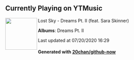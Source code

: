 ## Currently Playing on YTMusic

[<img align="left" width="100" src="https://lh3.googleusercontent.com/qdtclXTJszgE0fXXf0byNWTshVE0dcgKJOUMerTK4HE1EsYu95nJpGDNSD7udInvx3vBtHOKe32iJlrn">](https://music.youtube.com/channel/UCnsThEFPrzFw2VtFZM9iB8Q)

Lost Sky - Dreams Pt. II (feat. Sara Skinner)

**Albums**: Dreams Pt. II

Last updated at 07/20/2020 16:29

#### Generated with [20chan/github-now](https://github.com/20chan/github-now)


<!--
**20chan/20chan** is a ✨ _special_ ✨ repository because its `README.md` (this file) appears on your GitHub profile.

Here are some ideas to get you started:

- 🔭 I’m currently working on ...
- 🌱 I’m currently learning ...
- 👯 I’m looking to collaborate on ...
- 🤔 I’m looking for help with ...
- 💬 Ask me about ...
- 📫 How to reach me: ...
- 😄 Pronouns: ...
- ⚡ Fun fact: ...
-->
